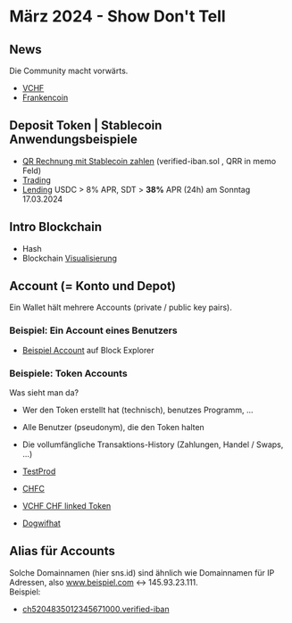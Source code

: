 # März 2024 - Show Don't Tell

## News
Die Community macht vorwärts.
- [VCHF](https://vnx.li/vchf/)
- [Frankencoin](https://www.frankencoin.com/)

## Deposit Token | Stablecoin Anwendungsbeispiele
- [QR Rechnung mit Stablecoin zahlen](https://app.gbits.io/) (verified-iban.sol , QRR in memo Feld)
- [Trading](https://pro.prism.ag/)
- [Lending](https://solend.fi/dashboard) USDC > 8% APR, SDT > **38%** APR (24h) am Sonntag 17.03.2024

## Intro Blockchain
- Hash
- Blockchain
[Visualisierung](https://blockchains.web-lab.at/bc-demos/blockchain/blockchain.html)

## Account (= Konto und Depot)
Ein Wallet hält mehrere Accounts (private / public key pairs).

### Beispiel: Ein Account eines Benutzers
- [Beispiel Account](https://solscan.io/account/JBL2idfXZJpsaErVMYRut8fDdwXntJD7fUNJpnaUCmS6) auf Block Explorer

### Beispiele: Token Accounts
Was sieht man da?
- Wer den Token erstellt hat (technisch), benutzes Programm, ...
- Alle Benutzer (pseudonym), die den Token halten 
- Die vollumfängliche Transaktions-History (Zahlungen, Handel / Swaps, ...)

- [TestProd](https://solscan.io/token/FyzU9ZUUgwndFMYZjLCLZwCiFZ3Y8aknvtWKgTx7Wz1M)
- [CHFC](https://solscan.io/token/zbWjn4dSFe5R5fmzqNi5UUi9cppLxvxxpDKFHnURA5k)
- [VCHF CHF linked Token](https://solscan.io/token/AhhdRu5YZdjVkKR3wbnUDaymVQL2ucjMQ63sZ3LFHsch)
- [Dogwifhat](https://solscan.io/token/EKpQGSJtjMFqKZ9KQanSqYXRcF8fBopzLHYxdM65zcjm)

## Alias für Accounts 
Solche Domainnamen (hier sns.id) sind ähnlich wie Domainnamen für IP Adressen, also www.beispiel.com <-> 145.93.23.111.  
Beispiel:  
- [ch5204835012345671000.verified-iban](https://www.sns.id/domain?domain=ch5204835012345671000.verified-iban)
